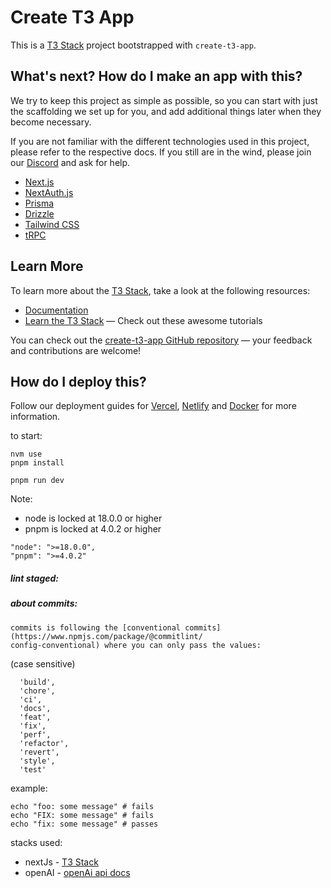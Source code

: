 # Create T3 App

This is a [T3 Stack](https://create.t3.gg/) project bootstrapped with `create-t3-app`.

## What's next? How do I make an app with this?

We try to keep this project as simple as possible, so you can start with just the scaffolding we set up for you, and add additional things later when they become necessary.

If you are not familiar with the different technologies used in this project, please refer to the respective docs. If you still are in the wind, please join our [Discord](https://t3.gg/discord) and ask for help.

- [Next.js](https://nextjs.org)
- [NextAuth.js](https://next-auth.js.org)
- [Prisma](https://prisma.io)
- [Drizzle](https://orm.drizzle.team)
- [Tailwind CSS](https://tailwindcss.com)
- [tRPC](https://trpc.io)

## Learn More

To learn more about the [T3 Stack](https://create.t3.gg/), take a look at the following resources:

- [Documentation](https://create.t3.gg/)
- [Learn the T3 Stack](https://create.t3.gg/en/faq#what-learning-resources-are-currently-available) — Check out these awesome tutorials

You can check out the [create-t3-app GitHub repository](https://github.com/t3-oss/create-t3-app) — your feedback and contributions are welcome!

## How do I deploy this?

Follow our deployment guides for [Vercel](https://create.t3.gg/en/deployment/vercel), [Netlify](https://create.t3.gg/en/deployment/netlify) and [Docker](https://create.t3.gg/en/deployment/docker) for more information.

to start:

```
nvm use
pnpm install

pnpm run dev
```

Note:

- node is locked at 18.0.0 or higher
- pnpm is locked at 4.0.2 or higher

```
"node": ">=18.0.0",
"pnpm": ">=4.0.2"
```

##### lint staged:

##### about commits:

    commits is following the [conventional commits](https://www.npmjs.com/package/@commitlint/
    config-conventional) where you can only pass the values:

(case sensitive)

```
  'build',
  'chore',
  'ci',
  'docs',
  'feat',
  'fix',
  'perf',
  'refactor',
  'revert',
  'style',
  'test'
```

example:

```
echo "foo: some message" # fails
echo "FIX: some message" # fails
echo "fix: some message" # passes
```

stacks used:

- nextJs - [T3 Stack](https://create.t3.gg/)
- openAI - [openAi api docs](https://platform.openai.com/docs/introduction)

